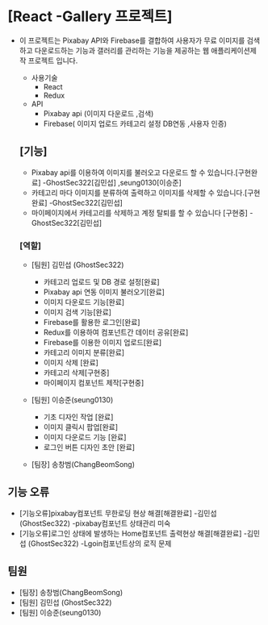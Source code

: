 # [React -Gallery 프로젝트]

- 이 프로젝트는 Pixabay API와 Firebase를 결합하여 사용자가 무료 이미지를 검색하고 다운로드하는 기능과 갤러리를 관리하는 기능을 제공하는 웹 애플리케이션제작 프로젝트 입니다.

  - 사용기술
    - React
    - Redux
  - API
    - Pixabay api (이미지 다운로드 ,검색)
    - Firebase( 이미지 업로드 카테고리 설정 DB연동 ,사용자 인증)

  ## [기능]

  - Pixabay api를 이용하여 이미지를 불러오고 다운로드 할 수 있습니다.[구현완료] -GhostSec322[김민섭] ,seung0130[이승준]
  - 카테고리 마다 이미지를 분류하여 출력하고 이미지를 삭제할 수 있습니다.[구현완료] -GhostSec322[김민섭]
  - 마이페이지에서 카테고리를 삭제하고 계정 탈퇴를 할 수 있습니다 [구현중] -GhostSec322[김민섭]

  ### [역할]

  - [팀원] 김민섭 (GhostSec322)

    - 카테고리 업로드 및 DB 경로 설정[완료]
    - Pixabay api 연동 이미지 불러오기[완료]
    - 이미지 다운로드 기능[완료]
    - 이미지 검색 기능[완료]
    - Firebase를 활용한 로그인[완료]
    - Redux를 이용하여 컴포넌트간 데이터 공유[완료]
    - Firebase를 이용한 이미지 업로드[완료]
    - 카테고리 이미지 분류[완료]
    - 이미지 삭제 [완료]
    - 카테고리 삭제[구현중]
    - 마이페이지 컴포넌트 제작[구현중]

  - [팀원] 이승준(seung0130)

    - 기초 디자인 작업 [완료]
    - 이미지 클릭시 팝업[완료]
    - 이미지 다운로드 기능 [완료]
    - 로그인 버튼 디자인 초안 [완료]

  - [팀장] 송창범(ChangBeomSong)

## 기능 오류

- [기능오류]pixabay컴포넌트 무한로딩 현상 해결[해결완료] -김민섭 (GhostSec322) -pixabay컴포넌트 상태관리 미숙
- [기능오류]로그인 상태에 발생하는 Home컴포넌트 출력현상 해결[해결완료] -김민섭 (GhostSec322) -Lgoin컴포넌트상의 로직 문제

## 팀원

- [팀장] 송창범(ChangBeomSong)
- [팀원] 김민섭 (GhostSec322)
- [팀원] 이승준(seung0130)
